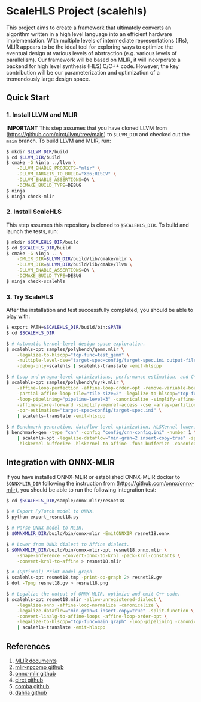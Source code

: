 # ScaleHLS Project (scalehls)

This project aims to create a framework that ultimately converts an algorithm written in a high level language into an efficient hardware implementation. With multiple levels of intermediate representations (IRs), MLIR appears to be the ideal tool for exploring ways to optimize the eventual design at various levels of abstraction (e.g. various levels of parallelism). Our framework will be based on MLIR, it will incorporate a backend for high level synthesis (HLS) C/C++ code. However, the key contribution will be our parameterization and optimization of a tremendously large design space.

## Quick Start
### 1. Install LLVM and MLIR
**IMPORTANT** This step assumes that you have cloned LLVM from (https://github.com/circt/llvm/tree/main) to `$LLVM_DIR` and checked out the `main` branch. To build LLVM and MLIR, run:
```sh
$ mkdir $LLVM_DIR/build
$ cd $LLVM_DIR/build
$ cmake -G Ninja ../llvm \
    -DLLVM_ENABLE_PROJECTS="mlir" \
    -DLLVM_TARGETS_TO_BUILD="X86;RISCV" \
    -DLLVM_ENABLE_ASSERTIONS=ON \
    -DCMAKE_BUILD_TYPE=DEBUG
$ ninja
$ ninja check-mlir
```

### 2. Install ScaleHLS
This step assumes this repository is cloned to `$SCALEHLS_DIR`. To build and launch the tests, run:
```sh
$ mkdir $SCALEHLS_DIR/build
$ cd $SCALEHLS_DIR/build
$ cmake -G Ninja .. \
    -DMLIR_DIR=$LLVM_DIR/build/lib/cmake/mlir \
    -DLLVM_DIR=$LLVM_DIR/build/lib/cmake/llvm \
    -DLLVM_ENABLE_ASSERTIONS=ON \
    -DCMAKE_BUILD_TYPE=DEBUG
$ ninja check-scalehls
```

### 3. Try ScaleHLS
After the installation and test successfully completed, you should be able to play with:
```sh
$ export PATH=$SCALEHLS_DIR/build/bin:$PATH
$ cd $SCALEHLS_DIR

$ # Automatic kernel-level design space exploration.
$ scalehls-opt samples/polybench/gemm.mlir \
    -legalize-to-hlscpp="top-func=test_gemm" \
    -multiple-level-dse="target-spec=config/target-spec.ini output-file=gemm_dse.csv" \
    -debug-only=scalehls | scalehls-translate -emit-hlscpp

$ # Loop and pragma-level optimizations, performance estimation, and C++ code generation.
$ scalehls-opt samples/polybench/syrk.mlir \
    -affine-loop-perfection -affine-loop-order-opt -remove-variable-bound \
    -partial-affine-loop-tile="tile-size=2" -legalize-to-hlscpp="top-func=test_syrk" \
    -loop-pipelining="pipeline-level=3" -canonicalize -simplify-affine-if \
    -affine-store-forward -simplify-memref-access -cse -array-partition \
    -qor-estimation="target-spec=config/target-spec.ini" \
    | scalehls-translate -emit-hlscpp

$ # Benchmark generation, dataflow-level optimization, HLSKernel lowering and bufferization.
$ benchmark-gen -type "cnn" -config "config/cnn-config.ini" -number 1 \
    | scalehls-opt -legalize-dataflow="min-gran=2 insert-copy=true" -split-function \
    -hlskernel-bufferize -hlskernel-to-affine -func-bufferize -canonicalize
```

## Integration with ONNX-MLIR
If you have installed ONNX-MLIR or established ONNX-MLIR docker to `$ONNXMLIR_DIR` following the instruction from (https://github.com/onnx/onnx-mlir), you should be able to run the following integration test:
```sh
$ cd $SCALEHLS_DIR/sample/onnx-mlir/resnet18

$ # Export PyTorch model to ONNX.
$ python export_resnet18.py

$ # Parse ONNX model to MLIR.
$ $ONNXMLIR_DIR/build/bin/onnx-mlir -EmitONNXIR resnet18.onnx

$ # Lower from ONNX dialect to Affine dialect.
$ $ONNXMLIR_DIR/build/bin/onnx-mlir-opt resnet18.onnx.mlir \
    -shape-inference -convert-onnx-to-krnl -pack-krnl-constants \
    -convert-krnl-to-affine > resnet18.mlir

$ # (Optional) Print model graph.
$ scalehls-opt resnet18.tmp -print-op-graph 2> resnet18.gv
$ dot -Tpng resnet18.gv > resnet18.png

$ # Legalize the output of ONNX-MLIR, optimize and emit C++ code.
$ scalehls-opt resnet18.mlir -allow-unregistered-dialect \
    -legalize-onnx -affine-loop-normalize -canonicalize \
    -legalize-dataflow="min-gran=3 insert-copy=true" -split-function \
    -convert-linalg-to-affine-loops -affine-loop-order-opt \
    -legalize-to-hlscpp="top-func=main_graph" -loop-pipelining -canonicalize \
    | scalehls-translate -emit-hlscpp
```

## References
1. [MLIR documents](https://mlir.llvm.org)
2. [mlir-npcomp github](https://github.com/llvm/mlir-npcomp)
3. [onnx-mlir github](https://github.com/onnx/onnx-mlir)
4. [circt github](https://github.com/llvm/circt)
5. [comba github](https://github.com/zjru/COMBA)
6. [dahlia github](https://github.com/cucapra/dahlia)
